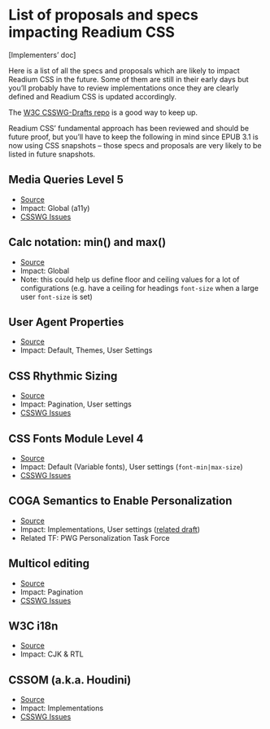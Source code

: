 # List of proposals and specs impacting Readium CSS

[Implementers’ doc]

Here is a list of all the specs and proposals which are likely to impact Readium CSS in the future. Some of them are still in their early days but you’ll probably have to review implementations once they are clearly defined and Readium CSS is updated accordingly.

The [W3C CSSWG-Drafts repo](https://github.com/w3c/csswg-drafts/issues) is a good way to keep up. 

Readium CSS’ fundamental approach has been reviewed and should be future proof, but you’ll have to keep the following in mind since EPUB 3.1 is now using CSS snapshots – those specs and proposals are very likely to be listed in future snapshots. 

## Media Queries Level 5

- [Source](https://drafts.csswg.org/mediaqueries-5/)
- Impact: Global (a11y)
- [CSSWG Issues](https://github.com/w3c/csswg-drafts/issues?utf8=✓&q=is%3Aissue%20is%3Aopen%20%5Bmediaqueries%5D%20)

## Calc notation: min() and max()

- [Source](https://drafts.csswg.org/css-values/#calc-notation)
- Impact: Global
- Note: this could help us define floor and ceiling values for a lot of configurations (e.g. have a ceiling for headings `font-size` when a large user `font-size` is set)

## User Agent Properties

- [Source](https://github.com/w3c/csswg-drafts/issues/1693)
- Impact: Default, Themes, User Settings

## CSS Rhythmic Sizing

- [Source](https://www.w3.org/TR/css-rhythm-1/)
- Impact: Pagination, User settings
- [CSSWG Issues](https://github.com/w3c/csswg-drafts/issues?utf8=✓&q=is%3Aissue%20is%3Aopen%20%5Bcss-rhythm%5D)

## CSS Fonts Module Level 4

- [Source](https://www.w3.org/TR/css-fonts-4/)
- Impact: Default (Variable fonts), User settings (`font-min|max-size`)
- [CSSWG Issues](https://github.com/w3c/csswg-drafts/issues?utf8=✓&q=is%3Aissue%20is%3Aopen%20%5Bcss-fonts%5D%20)

## COGA Semantics to Enable Personalization

- [Source](https://w3c.github.io/personalization-semantics/)
- Impact: Implementations, User settings ([related draft](https://w3c.github.io/personalization-semantics/user-settings))
- Related TF: PWG Personalization Task Force

## Multicol editing

- [Source](https://github.com/rachelandrew/multicol-wip)
- Impact: Pagination
- [CSSWG Issues](https://github.com/w3c/csswg-drafts/issues?utf8=✓&q=is%3Aissue%20is%3Aopen%20%5Bcss-multicol%5D)

## W3C i18n

- [Source](https://www.w3.org/standards/webdesign/i18n)
- Impact: CJK & RTL

## CSSOM (a.k.a. Houdini)

- [Source](https://drafts.csswg.org/cssom/)
- Impact: Implementations
- [CSSWG Issues](https://github.com/w3c/csswg-drafts/issues?utf8=✓&q=is%3Aissue%20is%3Aopen%20%5Bcssom%5D)